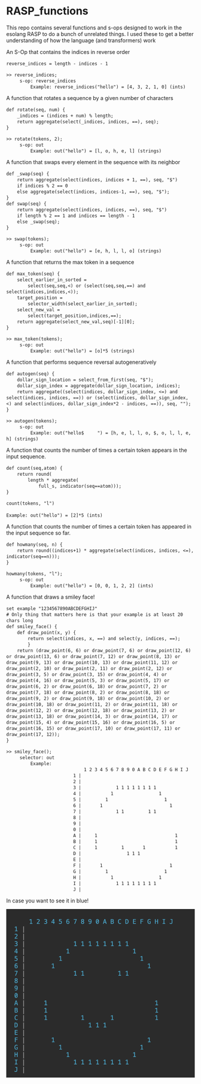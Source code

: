 # RASP_functions

This repo contains several functions and s-ops designed to work in the esolang
RASP to do a bunch of unrelated things. I used these to get a better
understanding of how the language (and transformers) work

An S-Op that contains the indices in reverse order

```
reverse_indices = length - indices - 1
```

```
>> reverse_indices;
     s-op: reverse_indices
         Example: reverse_indices("hello") = [4, 3, 2, 1, 0] (ints)
```

A function that rotates a sequence by a given number of characters

```
def rotate(seq, num) {
    _indices = (indices + num) % length;
    return aggregate(select(_indices, indices, ==), seq);
}
```

```
>> rotate(tokens, 2);
     s-op: out
         Example: out("hello") = [l, o, h, e, l] (strings)
```

A function that swaps every element in the sequence with its neighbor

```
def _swap(seq) {
    return aggregate(select(indices, indices + 1, ==), seq, "$") 
    if indices % 2 == 0 
    else aggregate(select(indices, indices-1, ==), seq, "$");
}
def swap(seq) {
    return aggregate(select(indices, indices, ==), seq, "$")
    if length % 2 == 1 and indices == length - 1
    else _swap(seq);
}
```

```
>> swap(tokens);
     s-op: out
         Example: out("hello") = [e, h, l, l, o] (strings)
```


A function that returns the max token in a sequence

```
def max_token(seq) {
    select_earlier_in_sorted = 
        select(seq,seq,<) or (select(seq,seq,==) and select(indices,indices,<));
    target_position = 
        selector_width(select_earlier_in_sorted);
    select_new_val = 
        select(target_position,indices,==);
    return aggregate(select_new_val,seq)[-1][0];
}
```

```
>> max_token(tokens);
     s-op: out
         Example: out("hello") = [o]*5 (strings)
```

A function that performs sequence reversal autogeneratively

```
def autogen(seq) {
    dollar_sign_location = select_from_first(seq, "$");
    dollar_sign_index = aggregate(dollar_sign_location, indices);
    return aggregate((select(indices, dollar_sign_index, <=) and select(indices, indices, ==)) or (select(indices, dollar_sign_index, <) and select(indices, dollar_sign_index*2 - indices, ==)), seq, "");
}
```

```
>> autogen(tokens);
     s-op: out
         Example: out("hello$     ") = [h, e, l, l, o, $, o, l, l, e, h] (strings)
```

A function that counts the number of times a certain token appears in the input 
sequence.

```
def count(seq,atom) {
	return round(
		length * aggregate(
			full_s, indicator(seq==atom)));
}
```

```
count(tokens, "l")

Example: out("hello") = [2]*5 (ints)
```
A function that counts the number of times a certain token has appeared in the 
input sequence so far.

```
def howmany(seq, n) {
    return round((indices+1) * aggregate(select(indices, indices, <=), indicator(seq==n)));
}
```

```
howmany(tokens, "l");
     s-op: out
         Example: out("hello") = [0, 0, 1, 2, 2] (ints)
```

A function that draws a smiley face!


```
set example "1234567890ABCDEFGHIJ" 
# Only thing that matters here is that your example is at least 20 chars long
def smiley_face() {
    def draw_point(x, y) {
        return select(indices, x, ==) and select(y, indices, ==);
        }
    return (draw_point(6, 6) or draw_point(7, 6) or draw_point(12, 6) or draw_point(13, 6) or draw_point(7, 12) or draw_point(8, 13) or draw_point(9, 13) or draw_point(10, 13) or draw_point(11, 12) or draw_point(2, 10) or draw_point(2, 11) or draw_point(2, 12) or draw_point(3, 5) or draw_point(3, 15) or draw_point(4, 4) or draw_point(4, 16) or draw_point(5, 3) or draw_point(5, 17) or draw_point(6, 2) or draw_point(6, 18) or draw_point(7, 2) or draw_point(7, 18) or draw_point(8, 2) or draw_point(8, 18) or draw_point(9, 2) or draw_point(9, 18) or draw_point(10, 2) or draw_point(10, 18) or draw_point(11, 2) or draw_point(11, 18) or draw_point(12, 2) or draw_point(12, 18) or draw_point(13, 2) or draw_point(13, 18) or draw_point(14, 3) or draw_point(14, 17) or draw_point(15, 4) or draw_point(15, 16) or draw_point(16, 5) or draw_point(16, 15) or draw_point(17, 10) or draw_point(17, 11) or draw_point(17, 12));
}
```
```
>> smiley_face();
     selector: out
         Example:
                             1 2 3 4 5 6 7 8 9 0 A B C D E F G H I J
                         1 |                                        
                         2 |                                        
                         3 |             1 1 1 1 1 1 1 1            
                         4 |           1                 1          
                         5 |         1                     1        
                         6 |       1                         1      
                         7 |             1 1         1 1            
                         8 |                                        
                         9 |                                        
                         0 |                                        
                         A |     1                             1    
                         B |     1                             1    
                         C |     1         1       1           1    
                         D |                 1 1 1                  
                         E |                                        
                         F |       1                         1      
                         G |         1                     1        
                         H |           1                 1          
                         I |             1 1 1 1 1 1 1 1            
                         J |                                        

```
In case you want to see it in blue!

<img src=/smiley_face.png width=1200px alt="A smiley face drawing using rasp"/>
